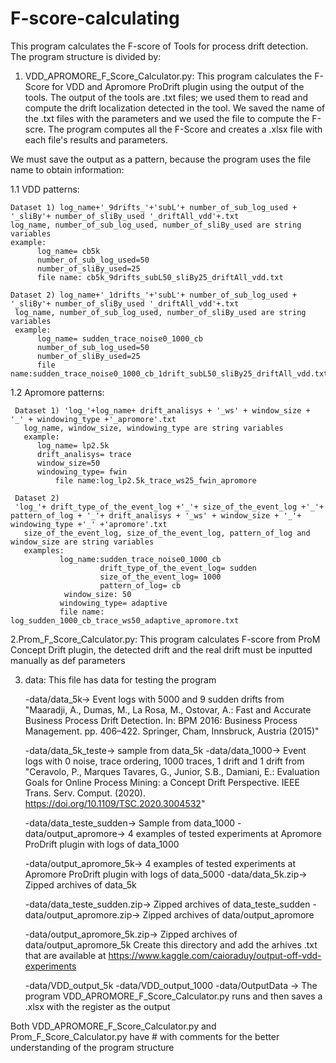 # F-score-calculating
This program calculates the F-score of Tools for process drift detection. The program structure is divided by:

1. VDD_APROMORE_F_Score_Calculator.py: This program calculates the F-Score for VDD and Apromore ProDrift plugin using the output of the tools.
The output of the tools are .txt files; we used them to read and compute the drift localization detected in the tool. We saved the name of the 
.txt files with the parameters and we used the file to compute the F-scre. The program computes all the F-Score and creates a .xlsx file with
each file's results and parameters.

We must save the output as a pattern, because the program uses the file name to obtain information:

1.1 VDD patterns:
    
    Dataset 1) log_name+'_9drifts_'+'subL'+ number_of_sub_log_used + '_sliBy'+ number_of_sliBy_used '_driftAll_vdd'+.txt
    log_name, number_of_sub_log_used, number_of_sliBy_used are string variables
    example:
          log_name= cb5k
          number_of_sub_log_used=50 
          number_of_sliBy_used=25
          file name: cb5k_9drifts_subL50_sliBy25_driftAll_vdd.txt
     
    Dataset 2) log_name+'_1drifts_'+'subL'+ number_of_sub_log_used + '_sliBy'+ number_of_sliBy_used '_driftAll_vdd'+.txt
     log_name, number_of_sub_log_used, number_of_sliBy_used are string variables
     example:
          log_name= sudden_trace_noise0_1000_cb
          number_of_sub_log_used=50 
          number_of_sliBy_used=25
          file name:sudden_trace_noise0_1000_cb_1drift_subL50_sliBy25_driftAll_vdd.txt
           
1.2 Apromore patterns:   
       
     Dataset 1) 'log_'+log_name+ drift_analisys + '_ws' + window_size + '_' + windowing_type +'_apromore'.txt
       log_name, window_size, windowing_type are string variables
       example:
	      log_name= lp2.5k
	      drift_analisys= trace
	      window_size=50
	      windowing_type= fwin
              file name:log_lp2.5k_trace_ws25_fwin_apromore
	      
     Dataset 2) 
     'log_'+ drift_type_of_the_event_log +'_'+ size_of_the_event_log +'_'+ pattern_of_log + '_'+ drift_analisys + '_ws' + window_size + '_'+ windowing_type +'_' +'apromore'.txt
       size_of_the_event_log, size_of_the_event_log, pattern_of_log and window_size are string variables
       examples:
               log_name:sudden_trace_noise0_1000_cb
                        drift_type_of_the_event_log= sudden
                        size_of_the_event_log= 1000
                        pattern_of_log= cb
                window_size: 50
               windowing_type= adaptive
               file name: log_sudden_1000_cb_trace_ws50_adaptive_apromore.txt
                        
           
2.Prom_F_Score_Calculator.py: This program calculates F-score from ProM Concept Drift plugin, the detected drift and the real drift must be 
inputted manually as def parameters

3. data: This file has data for testing the program

    -data/data_5k-> Event logs with 5000 and 9 sudden drifts from "Maaradji, A., Dumas, M., La Rosa, M., Ostovar, A.: Fast and Accurate Business 
    Process Drift Detection. In: BPM 2016: Business Process Management. pp. 406–422. Springer, Cham, Innsbruck, Austria (2015)" 
    
    -data/data_5k_teste-> sample from data_5k -data/data_1000-> Event logs with 0 noise, trace ordering, 1000 traces, 1 drift and 1 drift from 
    "Ceravolo, P., Marques Tavares, G., Junior, S.B., Damiani, E.: Evaluation Goals for Online Process Mining: a Concept Drift Perspective. IEEE Trans. Serv. Comput. (2020). https://doi.org/10.1109/TSC.2020.3004532" 
    
    -data/data_teste_sudden-> Sample from data_1000 -data/output_apromore-> 4 examples of tested experiments at Apromore ProDrift plugin with 
    logs of data_1000 
    
    -data/output_apromore_5k-> 4 examples of tested experiments at Apromore ProDrift plugin with logs of data_5000 -data/data_5k.zip-> Zipped archives of data_5k 
    
    -data/data_teste_sudden.zip-> Zipped archives of data_teste_sudden -data/output_apromore.zip-> Zipped archives of data/output_apromore 
    
    -data/output_apromore_5k.zip-> Zipped archives of data/output_apromore_5k Create this directory and add the arhives .txt that are available at https://www.kaggle.com/caioraduy/output-off-vdd-experiments 
    
    -data/VDD_output_5k -data/VDD_output_1000 -data/OutputData -> The program VDD_APROMORE_F_Score_Calculator.py runs and then saves a .xlsx
    with the register as the output 


Both VDD_APROMORE_F_Score_Calculator.py and Prom_F_Score_Calculator.py have # with comments for the  better understanding of the program structure
  
